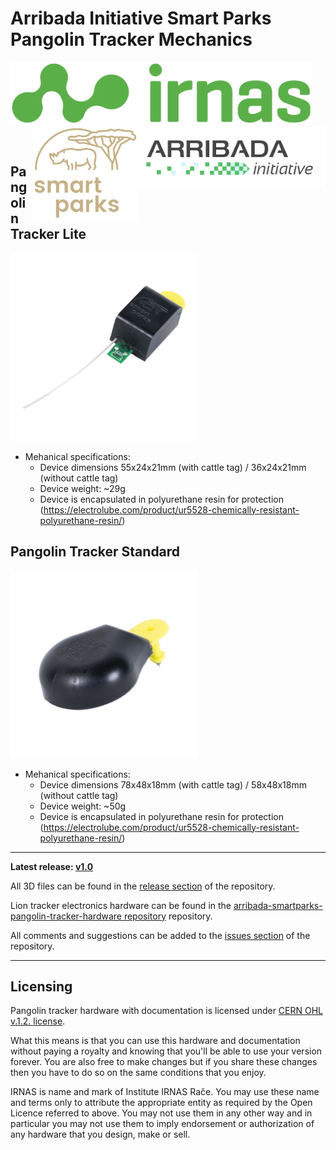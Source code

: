 # Arribada Initiative Smart Parks Pangolin Tracker Mechanics
<img src="https://github.com/IRNAS/smartparks-lion-tracker-mechanics/blob/master/logo/irnas-logo.png" height="100"> <img src="https://github.com/IRNAS/smartparks-lion-tracker-mechanics/blob/master/logo/arribada-initative-logo.png" height="100" align="right"> <img src="https://github.com/IRNAS/smartparks-lion-tracker-mechanics/blob/master/logo/smartparks-logo.png" height="150" align="right">

<br>

## Pangolin Tracker Lite

<img src="https://github.com/IRNAS/arribada-smartparks-pangolin-tracker-mechanics/blob/master/pics/PangolinTrackerLite.jpg" height="300">

- Mehanical specifications:
  - Device dimensions 55x24x21mm (with cattle tag) / 36x24x21mm (without cattle tag)
  - Device weight: ~29g
  - Device is encapsulated in polyurethane resin for protection (https://electrolube.com/product/ur5528-chemically-resistant-polyurethane-resin/)

## Pangolin Tracker Standard

<img src="https://github.com/IRNAS/arribada-smartparks-pangolin-tracker-mechanics/blob/master/pics/PangolinTrackerStandard.jpg" height="300">

- Mehanical specifications:
  - Device dimensions 78x48x18mm (with cattle tag) / 58x48x18mm (without cattle tag)
  - Device weight: ~50g
  - Device is encapsulated in polyurethane resin for protection (https://electrolube.com/product/ur5528-chemically-resistant-polyurethane-resin/)

---

**Latest release: [v1.0](https://github.com/IRNAS/arribada-smartparks-pangolin-tracker-mechanics)**

All 3D files can be found in the [release section](https://github.com/IRNAS/arribada-smartparks-pangolin-tracker-mechanics/tree/master/files) of the repository.

Lion tracker electronics hardware can be found in the [arribada-smartparks-pangolin-tracker-hardware repository](https://github.com/IRNAS/arribada-smartparks-pangolin-tracker-hardware) repository.

All comments and suggestions can be added to the [issues section](https://github.com/IRNAS/arribada-smartparks-pangolin-tracker-mechanics/issues) of the repository.

---

## Licensing

Pangolin tracker hardware with documentation is licensed under [CERN OHL v.1.2. license](https://www.ohwr.org/licenses/cern-ohl/license_versions/v1.2).

What this means is that you can use this hardware and documentation without paying a royalty and knowing that you'll be able to use your version forever. You are also free to make changes but if you share these changes then you have to do so on the same conditions that you enjoy.

IRNAS is name and mark of Institute IRNAS Rače. You may use these name and terms only to attribute the appropriate entity as required by the Open Licence referred to above. You may not use them in any other way and in particular you may not use them to imply endorsement or authorization of any hardware that you design, make or sell.
